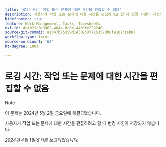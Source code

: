 ```yaml
---
title: '로깅 시간: 작업 또는 문제에 대한 시간을 편집할 수 없음'
description: 사용자가 작업 또는 문제에 대한 시간을 편집하려고 할 때 변경 사항이 저장되지 않습니다.
hidefromtoc: true
feature: Work Management, Tasks, Timesheets
exl-id: dc4021c0-0862-464e-8c0e-44b0fe229240
source-git-commit: a1347b75359d14302b377153570b0f9107d1eb87
workflow-type: tm+mt
source-wordcount: '62'
ht-degree: 100%

---
```


# 로깅 시간: 작업 또는 문제에 대한 시간을 편집할 수 없음

>[!NOTE]
>
>이 문제는 2024년 5월 2일 금요일에 해결되었습니다.

사용자가 작업 또는 문제에 대한 시간을 편집하려고 할 때 변경 사항이 저장되지 않습니다.

_2024년 4월 1일에 처음 보고되었습니다._
